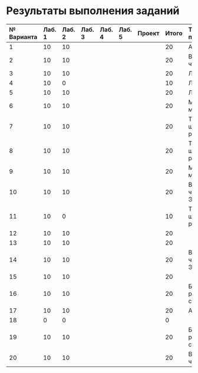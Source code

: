 # Результаты выполнения заданий

| № Варианта  | Лаб. 1 | Лаб. 2 | Лаб. 3 | Лаб. 4 | Лаб. 5 | Проект | Итого | Тема проекта |
|:------------|:-------|:-------|:-------|:-------|:-------|:-------|:------|:-------------|
| 1           | 10     | 10     |        |        |        |        | 20    | Анализ ДНК   |
| 2           | 10     | 10     |        |        |        |        | 20    | Вычисление числа $\pi$ |
| 3           | 10     | 10     |        |        |        |        | 20    | Лабиринт |
| 4           | 10     |  0     |        |        |        |        | 10    | Лабиринт |
| 5           | 10     | 10     |        |        |        |        | 20    | Лабиринт |
| 6           | 10     | 10     |        |        |        |        | 20    | Московское метро |
| 7           | 10     | 10     |        |        |        |        | 20    | Теория шести рукопожатий |
| 8           | 10     | 10     |        |        |        |        | 20    | Теория шести рукопожатий |
| 9           | 10     | 10     |        |        |        |        | 20    | Московское метро |
| 10          | 10     | 10     |        |        |        |        | 20    | Вычисление числа Эйлера |
| 11          | 10     |  0     |        |        |        |        | 10    | Теория шести рукопожатий |
| 12          | 10     | 10     |        |        |        |        | 20    ||
| 13          | 10     | 10     |        |        |        |        | 20    ||
| 14          | 10     | 10     |        |        |        |        | 20    | Вычисление числа Эйлера |
| 15          | 10     | 10     |        |        |        |        | 20    ||
| 16          | 10     | 10     |        |        |        |        | 20    | Баланс расстановки скобок |
| 17          | 10     | 10     |        |        |        |        | 20    | Анализ ДНК    |
| 18          |  0     |  0     |        |        |        |        |  0    ||
| 19          | 10     | 10     |        |        |        |        | 20    | Баланс расстановки скобок |
| 20          | 10     | 10     |        |        |        |        | 20    | Вычисление числа $\pi$ |
